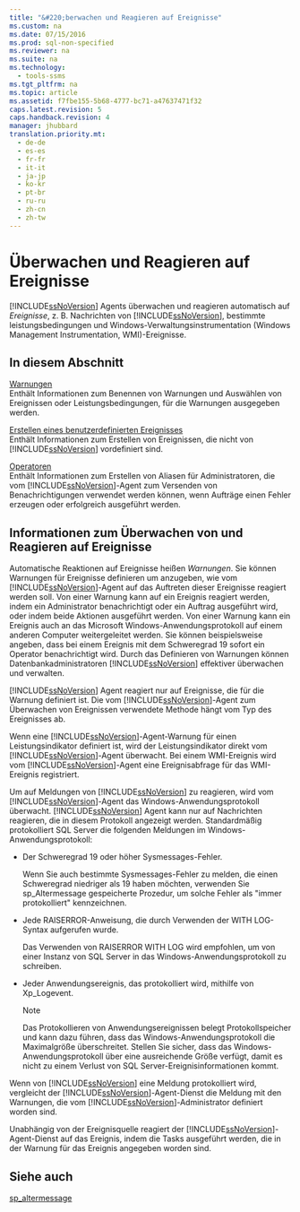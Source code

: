 ```yaml
---
title: "&#220;berwachen und Reagieren auf Ereignisse"
ms.custom: na
ms.date: 07/15/2016
ms.prod: sql-non-specified
ms.reviewer: na
ms.suite: na
ms.technology: 
  - tools-ssms
ms.tgt_pltfrm: na
ms.topic: article
ms.assetid: f7fbe155-5b68-4777-bc71-a47637471f32
caps.latest.revision: 5
caps.handback.revision: 4
manager: jhubbard
translation.priority.mt: 
  - de-de
  - es-es
  - fr-fr
  - it-it
  - ja-jp
  - ko-kr
  - pt-br
  - ru-ru
  - zh-cn
  - zh-tw
---
```

# &#220;berwachen und Reagieren auf Ereignisse
[!INCLUDE[ssNoVersion](../content/includes/ssNoVersion_md.md)] Agents überwachen und reagieren automatisch auf *Ereignisse*, z. B. Nachrichten von [!INCLUDE[ssNoVersion](../content/includes/ssNoVersion_md.md)], bestimmte leistungsbedingungen und Windows-Verwaltungsinstrumentation (Windows Management Instrumentation, WMI)-Ereignisse.  
  
## In diesem Abschnitt  
[Warnungen](../content/Alerts.md)  
Enthält Informationen zum Benennen von Warnungen und Auswählen von Ereignissen oder Leistungsbedingungen, für die Warnungen ausgegeben werden.  
  
[Erstellen eines benutzerdefinierten Ereignisses](../content/Create-a-User-Defined-Event.md)  
Enthält Informationen zum Erstellen von Ereignissen, die nicht von [!INCLUDE[ssNoVersion](../content/includes/ssNoVersion_md.md)] vordefiniert sind.  
  
[Operatoren](../content/Operators.md)  
Enthält Informationen zum Erstellen von Aliasen für Administratoren, die vom [!INCLUDE[ssNoVersion](../content/includes/ssNoVersion_md.md)]-Agent zum Versenden von Benachrichtigungen verwendet werden können, wenn Aufträge einen Fehler erzeugen oder erfolgreich ausgeführt werden.  
  
## Informationen zum Überwachen von und Reagieren auf Ereignisse  
Automatische Reaktionen auf Ereignisse heißen *Warnungen*. Sie können Warnungen für Ereignisse definieren um anzugeben, wie vom [!INCLUDE[ssNoVersion](../content/includes/ssNoVersion_md.md)]-Agent auf das Auftreten dieser Ereignisse reagiert werden soll. Von einer Warnung kann auf ein Ereignis reagiert werden, indem ein Administrator benachrichtigt oder ein Auftrag ausgeführt wird, oder indem beide Aktionen ausgeführt werden. Von einer Warnung kann ein Ereignis auch an das Microsoft Windows-Anwendungsprotokoll auf einem anderen Computer weitergeleitet werden. Sie können beispielsweise angeben, dass bei einem Ereignis mit dem Schweregrad 19 sofort ein Operator benachrichtigt wird. Durch das Definieren von Warnungen können Datenbankadministratoren [!INCLUDE[ssNoVersion](../content/includes/ssNoVersion_md.md)] effektiver überwachen und verwalten.  
  
[!INCLUDE[ssNoVersion](../content/includes/ssNoVersion_md.md)] Agent reagiert nur auf Ereignisse, die für die Warnung definiert ist. Die vom [!INCLUDE[ssNoVersion](../content/includes/ssNoVersion_md.md)]-Agent zum Überwachen von Ereignissen verwendete Methode hängt vom Typ des Ereignisses ab.  
  
Wenn eine [!INCLUDE[ssNoVersion](../content/includes/ssNoVersion_md.md)]-Agent-Warnung für einen Leistungsindikator definiert ist, wird der Leistungsindikator direkt vom [!INCLUDE[ssNoVersion](../content/includes/ssNoVersion_md.md)]-Agent überwacht. Bei einem WMI-Ereignis wird vom [!INCLUDE[ssNoVersion](../content/includes/ssNoVersion_md.md)]-Agent eine Ereignisabfrage für das WMI-Ereignis registriert.  
  
Um auf Meldungen von [!INCLUDE[ssNoVersion](../content/includes/ssNoVersion_md.md)] zu reagieren, wird vom [!INCLUDE[ssNoVersion](../content/includes/ssNoVersion_md.md)]-Agent das Windows-Anwendungsprotokoll überwacht. [!INCLUDE[ssNoVersion](../content/includes/ssNoVersion_md.md)] Agent kann nur auf Nachrichten reagieren, die in diesem Protokoll angezeigt werden. Standardmäßig protokolliert SQL Server die folgenden Meldungen im Windows-Anwendungsprotokoll:  
  
-   Der Schweregrad 19 oder höher Sysmessages-Fehler.  
  
    Wenn Sie auch bestimmte Sysmessages-Fehler zu melden, die einen Schweregrad niedriger als 19 haben möchten, verwenden Sie sp\_Altermessage gespeicherte Prozedur, um solche Fehler als "immer protokolliert" kennzeichnen.  
  
-   Jede RAISERROR-Anweisung, die durch Verwenden der WITH LOG-Syntax aufgerufen wurde.  
  
    Das Verwenden von RAISERROR WITH LOG wird empfohlen, um von einer Instanz von SQL Server in das Windows-Anwendungsprotokoll zu schreiben.  
  
-   Jeder Anwendungsereignis, das protokolliert wird, mithilfe von Xp\_Logevent.  
  
    > [!NOTE]  
    > Das Protokollieren von Anwendungsereignissen belegt Protokollspeicher und kann dazu führen, dass das Windows-Anwendungsprotokoll die Maximalgröße überschreitet. Stellen Sie sicher, dass das Windows-Anwendungsprotokoll über eine ausreichende Größe verfügt, damit es nicht zu einem Verlust von SQL Server-Ereignisinformationen kommt.  
  
Wenn von [!INCLUDE[ssNoVersion](../content/includes/ssNoVersion_md.md)] eine Meldung protokolliert wird, vergleicht der [!INCLUDE[ssNoVersion](../content/includes/ssNoVersion_md.md)]-Agent-Dienst die Meldung mit den Warnungen, die vom [!INCLUDE[ssNoVersion](../content/includes/ssNoVersion_md.md)]-Administrator definiert worden sind.  
  
Unabhängig von der Ereignisquelle reagiert der [!INCLUDE[ssNoVersion](../content/includes/ssNoVersion_md.md)]-Agent-Dienst auf das Ereignis, indem die Tasks ausgeführt werden, die in der Warnung für das Ereignis angegeben worden sind.  
  
## Siehe auch  
[sp_altermessage](assetId:///1b28f280-8ef9-48e9-bd99-ec14d79abaca)  
  

